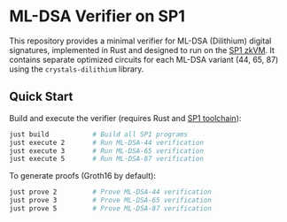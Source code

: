 # ML-DSA Verifier on SP1

This repository provides a minimal verifier for ML-DSA (Dilithium) digital signatures, implemented in Rust and designed to run on the [SP1 zkVM](https://sp1.succinct.xyz/). It contains separate optimized circuits for each ML-DSA variant (44, 65, 87) using the `crystals-dilithium` library.

## Quick Start

Build and execute the verifier (requires Rust and [SP1 toolchain](https://sp1.succinct.xyz/)):

```sh
just build           # Build all SP1 programs
just execute 2       # Run ML-DSA-44 verification
just execute 3       # Run ML-DSA-65 verification
just execute 5       # Run ML-DSA-87 verification
```

To generate proofs (Groth16 by default):

```sh
just prove 2         # Prove ML-DSA-44 verification
just prove 3         # Prove ML-DSA-65 verification
just prove 5         # Prove ML-DSA-87 verification
```
